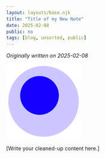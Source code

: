 ```yaml
---
layout: layouts/base.njk
title: "Title of my New Note"
date: 2025-02-08
public: no
tags: [blog, unsorted, public]
---
```


*Originally written on 2025-02-08*

![All images go in the _posts/images folder.](images/foam-icon.png)

[Write your cleaned-up content here.]
